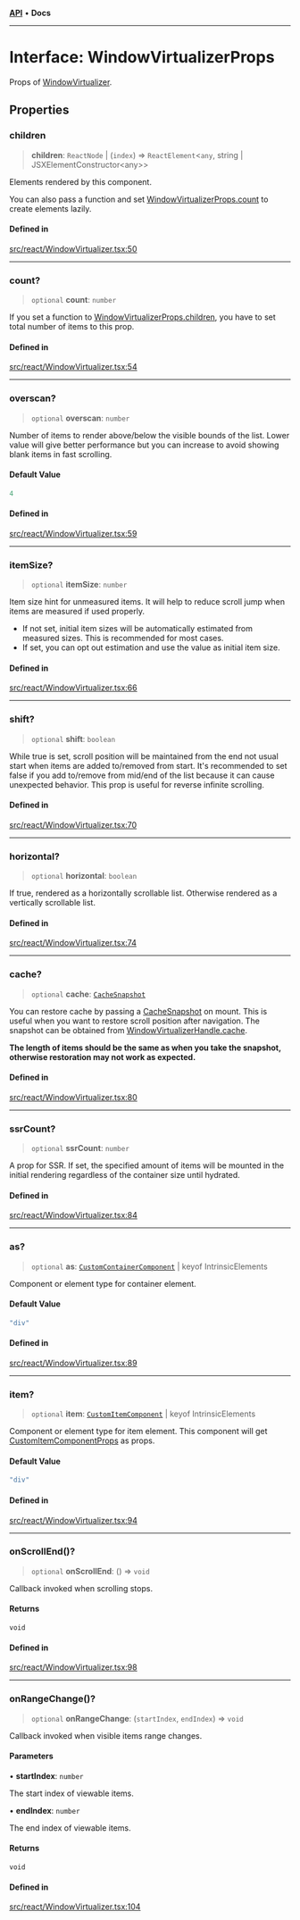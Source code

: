 [**API**](../../API.md) • **Docs**

***

# Interface: WindowVirtualizerProps

Props of [WindowVirtualizer](../functions/WindowVirtualizer.md).

## Properties

### children

> **children**: `ReactNode` \| (`index`) => `ReactElement`\<`any`, string \| JSXElementConstructor\<any\>\>

Elements rendered by this component.

You can also pass a function and set [WindowVirtualizerProps.count](WindowVirtualizerProps.md#count) to create elements lazily.

#### Defined in

[src/react/WindowVirtualizer.tsx:50](https://github.com/inokawa/virtua/blob/2bf55a31e3bee8397ca25af4a973a53323737c4b/src/react/WindowVirtualizer.tsx#L50)

***

### count?

> `optional` **count**: `number`

If you set a function to [WindowVirtualizerProps.children](WindowVirtualizerProps.md#children), you have to set total number of items to this prop.

#### Defined in

[src/react/WindowVirtualizer.tsx:54](https://github.com/inokawa/virtua/blob/2bf55a31e3bee8397ca25af4a973a53323737c4b/src/react/WindowVirtualizer.tsx#L54)

***

### overscan?

> `optional` **overscan**: `number`

Number of items to render above/below the visible bounds of the list. Lower value will give better performance but you can increase to avoid showing blank items in fast scrolling.

#### Default Value

```ts
4
```

#### Defined in

[src/react/WindowVirtualizer.tsx:59](https://github.com/inokawa/virtua/blob/2bf55a31e3bee8397ca25af4a973a53323737c4b/src/react/WindowVirtualizer.tsx#L59)

***

### itemSize?

> `optional` **itemSize**: `number`

Item size hint for unmeasured items. It will help to reduce scroll jump when items are measured if used properly.

- If not set, initial item sizes will be automatically estimated from measured sizes. This is recommended for most cases.
- If set, you can opt out estimation and use the value as initial item size.

#### Defined in

[src/react/WindowVirtualizer.tsx:66](https://github.com/inokawa/virtua/blob/2bf55a31e3bee8397ca25af4a973a53323737c4b/src/react/WindowVirtualizer.tsx#L66)

***

### shift?

> `optional` **shift**: `boolean`

While true is set, scroll position will be maintained from the end not usual start when items are added to/removed from start. It's recommended to set false if you add to/remove from mid/end of the list because it can cause unexpected behavior. This prop is useful for reverse infinite scrolling.

#### Defined in

[src/react/WindowVirtualizer.tsx:70](https://github.com/inokawa/virtua/blob/2bf55a31e3bee8397ca25af4a973a53323737c4b/src/react/WindowVirtualizer.tsx#L70)

***

### horizontal?

> `optional` **horizontal**: `boolean`

If true, rendered as a horizontally scrollable list. Otherwise rendered as a vertically scrollable list.

#### Defined in

[src/react/WindowVirtualizer.tsx:74](https://github.com/inokawa/virtua/blob/2bf55a31e3bee8397ca25af4a973a53323737c4b/src/react/WindowVirtualizer.tsx#L74)

***

### cache?

> `optional` **cache**: [`CacheSnapshot`](CacheSnapshot.md)

You can restore cache by passing a [CacheSnapshot](CacheSnapshot.md) on mount. This is useful when you want to restore scroll position after navigation. The snapshot can be obtained from [WindowVirtualizerHandle.cache](WindowVirtualizerHandle.md#cache).

**The length of items should be the same as when you take the snapshot, otherwise restoration may not work as expected.**

#### Defined in

[src/react/WindowVirtualizer.tsx:80](https://github.com/inokawa/virtua/blob/2bf55a31e3bee8397ca25af4a973a53323737c4b/src/react/WindowVirtualizer.tsx#L80)

***

### ssrCount?

> `optional` **ssrCount**: `number`

A prop for SSR. If set, the specified amount of items will be mounted in the initial rendering regardless of the container size until hydrated.

#### Defined in

[src/react/WindowVirtualizer.tsx:84](https://github.com/inokawa/virtua/blob/2bf55a31e3bee8397ca25af4a973a53323737c4b/src/react/WindowVirtualizer.tsx#L84)

***

### as?

> `optional` **as**: [`CustomContainerComponent`](../type-aliases/CustomContainerComponent.md) \| keyof IntrinsicElements

Component or element type for container element.

#### Default Value

```ts
"div"
```

#### Defined in

[src/react/WindowVirtualizer.tsx:89](https://github.com/inokawa/virtua/blob/2bf55a31e3bee8397ca25af4a973a53323737c4b/src/react/WindowVirtualizer.tsx#L89)

***

### item?

> `optional` **item**: [`CustomItemComponent`](../type-aliases/CustomItemComponent.md) \| keyof IntrinsicElements

Component or element type for item element. This component will get [CustomItemComponentProps](CustomItemComponentProps.md) as props.

#### Default Value

```ts
"div"
```

#### Defined in

[src/react/WindowVirtualizer.tsx:94](https://github.com/inokawa/virtua/blob/2bf55a31e3bee8397ca25af4a973a53323737c4b/src/react/WindowVirtualizer.tsx#L94)

***

### onScrollEnd()?

> `optional` **onScrollEnd**: () => `void`

Callback invoked when scrolling stops.

#### Returns

`void`

#### Defined in

[src/react/WindowVirtualizer.tsx:98](https://github.com/inokawa/virtua/blob/2bf55a31e3bee8397ca25af4a973a53323737c4b/src/react/WindowVirtualizer.tsx#L98)

***

### onRangeChange()?

> `optional` **onRangeChange**: (`startIndex`, `endIndex`) => `void`

Callback invoked when visible items range changes.

#### Parameters

• **startIndex**: `number`

The start index of viewable items.

• **endIndex**: `number`

The end index of viewable items.

#### Returns

`void`

#### Defined in

[src/react/WindowVirtualizer.tsx:104](https://github.com/inokawa/virtua/blob/2bf55a31e3bee8397ca25af4a973a53323737c4b/src/react/WindowVirtualizer.tsx#L104)
